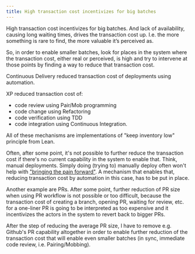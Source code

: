 ```yaml
---
title: High transaction cost incentivizes for big batches
---
```


High transaction cost incentivizes for big batches. And lack of availability, causing long waiting times, drives the transaction cost up.
I.e. the more something is rare to find, the more valuable it’s perceived as.

So, in order to enable smaller batches, look for places in the system where the transaction cost, either real or perceived, is high and try to intervene at those points by finding a way to reduce that transaction cost.


Continuous Delivery reduced transaction cost of deployments using automation.

XP reduced transaction cost of:
- code review using Pair/Mob programming
- code change using Refactoring
- code verification using TDD
- code integration using Continuous Integration.

All of these mechanisms are implementations of "keep inventory low" principle from Lean.


Often, after some point, it's not possible to further reduce the transaction cost if there's no current capability in the system to enable that.
Think, manual deployments. Simply doing (trying to) manually deploy often won't help with ["bringing the pain forward"](https://martinfowler.com/bliki/FrequencyReducesDifficulty.html). A mechanism that enables that, reducing transaction cost by automation in this case, has to be put in place.  

Another example are PRs. After some point, further reduction of PR size when using PR workflow is not possible or too difficult, because the transaction cost of creating a branch, opening PR, waiting for review, etc. for a one-liner PR is going to be interpreted as too expensive and it incentivizes the actors in the system to revert back to bigger PRs.

After the step of reducing the average PR size, I have to remove e.g. Github's PR capability altogether in order to enable further reduction of the transaction cost that will enable even smaller batches (in sync, immediate code review, i.e. Pairing/Mobbing).
